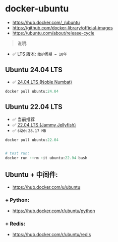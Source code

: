 # docker-ubuntu

- https://hub.docker.com/_/ubuntu
- https://github.com/docker-library/official-images
- https://ubuntu.com/about/release-cycle

> 说明:

- ✅ LTS 版本: `维护周期 = 10年`

## Ubuntu 24.04 LTS

- ✅ [24.04 LTS (Noble Numbat)](https://hub.docker.com/layers/library/ubuntu/24.04/images/sha256-3963c438d67a34318a3672faa6debd1dfff48e5d52de54305988b932c61514ca?context=explore)

```ruby
docker pull ubuntu:24.04

```

## Ubuntu 22.04 LTS

- ✅ 当前推荐
- ✅ [22.04 LTS (Jammy Jellyfish)](https://hub.docker.com/layers/library/ubuntu/22.04/images/sha256-0eb0f877e1c869a300c442c41120e778db7161419244ee5cbc6fa5f134e74736?context=explore)
- ✅ size: `28.17 MB`

```ruby
docker pull ubuntu:22.04


# test run:
docker run --rm -it ubuntu:22.04 bash

```

## Ubuntu + 中间件:

- https://hub.docker.com/u/ubuntu


### + Python:

- https://hub.docker.com/r/ubuntu/python

### + Redis:

- https://hub.docker.com/r/ubuntu/redis